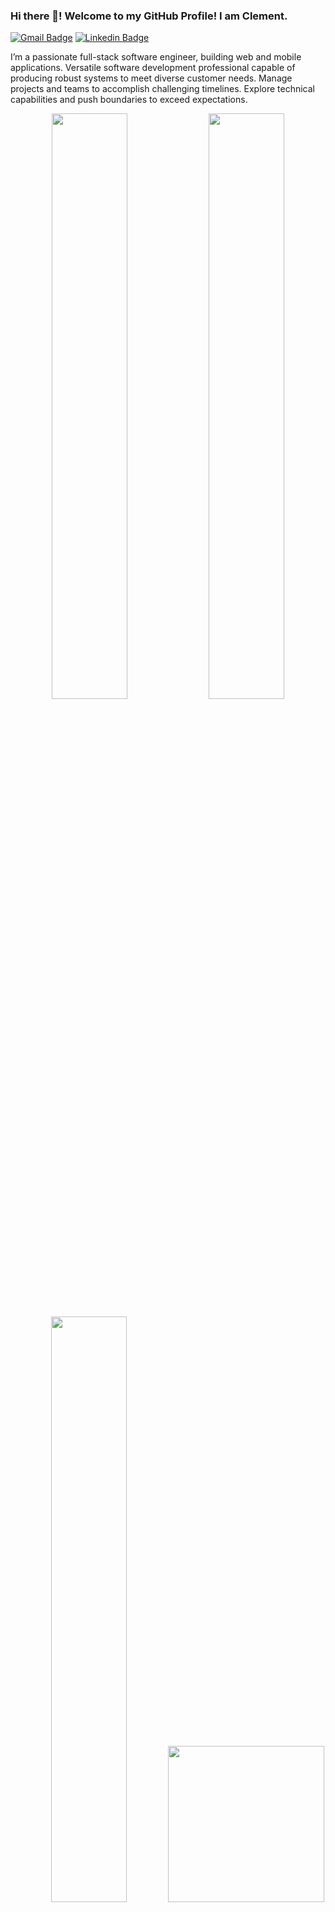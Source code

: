 ### Hi there 👋! Welcome to my GitHub Profile! I am Clement. 

[![Gmail Badge](https://img.shields.io/badge/-Gmail-c14438?style=flat-square&logo=Gmail&logoColor=white&link=mailto:clementmistico@gmail.com)](mailto:clementmistico@gmail.com) [![Linkedin Badge](https://img.shields.io/badge/Clement-blue?style=flat-square&logo=Linkedin&logoColor=white&link=https://www.linkedin.com/in/niyodusenga-clement/)](https://www.linkedin.com/in/niyodusenga-clement/)

I’m a passionate full-stack software engineer, building web and mobile applications.
Versatile software development professional capable of producing robust systems to meet
diverse customer needs. Manage projects and teams to accomplish challenging timelines.
Explore technical capabilities and push boundaries to exceed expectations.

<p align="center">
  <img width="49%" src="https://github-readme-stats.vercel.app/api?username=niyodusengaclement&show_icons=true&theme=tokyonight" />
  <img width="49%" src="https://github-readme-streak-stats.herokuapp.com/?user=niyodusengaclement&theme=tokyonight" />
</p>

<p align="center">
  <img width="49%" src="https://github-readme-stats.vercel.app/api/top-langs/?username=niyodusengaclement&layout=compact&text_color=daf7dc&bg_color=151515&hide=css,html,php" />
  <img src="https://github-readme-stackoverflow.vercel.app/?userID=11670863&theme=dark" height="250">
</p>

